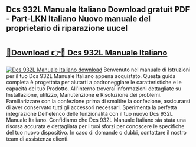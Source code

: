 ## Dcs 932L Manuale Italiano Download gratuit PDF - Part-LKN Italiano Nuovo manuale del proprietario di riparazione uucel

# <h2><a href="http://dfa9tk.blite.top/?on=Dcs+932L+Manuale+Italiano">🔗Download 👉🔴 Dcs 932L Manuale Italiano</a></h2>

[![Dcs 932L Manuale Italiano download](https://i.imgur.com/lujVjoI.png)](http://dfa9tk.blite.top/?on=Dcs+932L+Manuale+Italiano)
Benvenuto nel manuale di Istruzioni per il tuo Dcs 932L Manuale Italiano appena acquistato. Questa guida completa è progettata per aiutarti a padroneggiare le caratteristiche e le capacità del tuo Prodotto. All'interno troverai informazioni dettagliate su Installazione, utilizzo, Manutenzione e Risoluzione dei problemi. Familiarizzare con la confezione prima di smaltire la confezione, assicurarsi di aver conservato tutti gli accessori necessari. Sperimenta la perfetta integrazione Dell'elenco delle funzionalità con il tuo nuovo Dcs 932L Manuale Italiano. Confidiamo che Dcs 932L Manuale Italiano sia stata una risorsa accurata e dettagliata per i tuoi sforzi per conoscere le specifiche del tuo nuovo dispositivo. In caso di domande o dubbi, contattare il nostro team di assistenza clienti.
